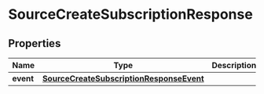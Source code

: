 

# SourceCreateSubscriptionResponse


## Properties

| Name | Type | Description | Notes |
|------------ | ------------- | ------------- | -------------|
|**event** | [**SourceCreateSubscriptionResponseEvent**](SourceCreateSubscriptionResponseEvent.md) |  |  [optional] |



